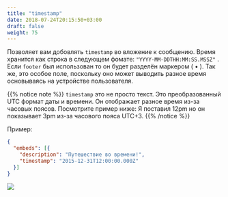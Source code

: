 ```yaml
---
title: "timestamp"
date: 2018-07-24T20:15:50+03:00
draft: false
weight: 75
---
```

Позволяет вам добовлять `timestamp` во вложение к сообщению. Время хранится как строка в следующем фомате: `"YYYY-MM-DDTHH:MM:SS.MSSZ"` . Если `footer` был использован то он будет разделён маркером \( • \). Так же, это особое поле, поскольку оно может выводить разное время основываясь на устройстве пользователя.

{{% notice note %}}
`timestamp` это не просто текст. Это преобразованный UTC формат даты и времени. Он отображает разное время из-за часовых поясов. Посмотрите пример ниже: Я поставил 12pm но он показывает 3pm из-за часового пояса UTC+3.
{{% /notice %}}

Пример:

```json
{
  "embeds": [{
    "description": "Путешествие во времени!",
    "timestamp": "2015-12-31T12:00:00.000Z"
  }]
}
```

![](../img/timestamp.png)
